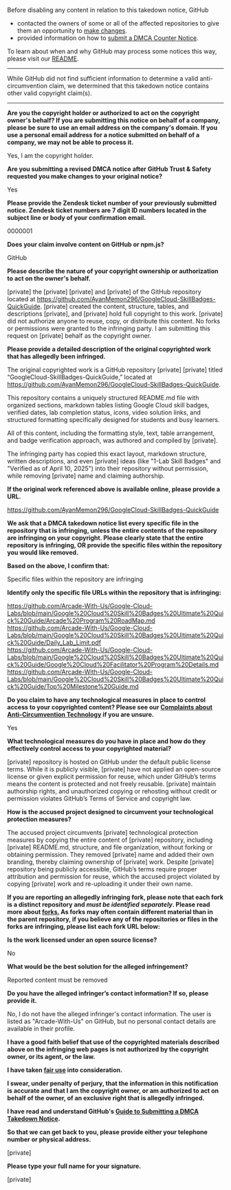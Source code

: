 Before disabling any content in relation to this takedown notice, GitHub
- contacted the owners of some or all of the affected repositories to give them an opportunity to [make changes](https://docs.github.com/en/github/site-policy/dmca-takedown-policy#a-how-does-this-actually-work).
- provided information on how to [submit a DMCA Counter Notice](https://docs.github.com/en/articles/guide-to-submitting-a-dmca-counter-notice).

To learn about when and why GitHub may process some notices this way, please visit our [README](https://github.com/github/dmca/blob/master/README.md#anatomy-of-a-takedown-notice).

---

While GitHub did not find sufficient information to determine a valid anti-circumvention claim, we determined that this takedown notice contains other valid copyright claim(s).

---

**Are you the copyright holder or authorized to act on the copyright owner's behalf? If you are submitting this notice on behalf of a company, please be sure to use an email address on the company's domain. If you use a personal email address for a notice submitted on behalf of a company, we may not be able to process it.**

Yes, I am the copyright holder.

**Are you submitting a revised DMCA notice after GitHub Trust & Safety requested you make changes to your original notice?**

Yes

**Please provide the Zendesk ticket number of your previously submitted notice. Zendesk ticket numbers are 7 digit ID numbers located in the subject line or body of your confirmation email.**

0000001

**Does your claim involve content on GitHub or npm.js?**

GitHub

**Please describe the nature of your copyright ownership or authorization to act on the owner's behalf.**

[private] the [private] [private] and [private] of the GitHub repository located at https://github.com/AyanMemon296/GoogleCloud-SkillBadges-QuickGuide. [private] created the content, structure, tables, and descriptions [private], and [private] hold full copyright to this work. [private] did not authorize anyone to reuse, copy, or distribute this content. No forks or permissions were granted to the infringing party. I am submitting this request on [private] behalf as the copyright owner.

**Please provide a detailed description of the original copyrighted work that has allegedly been infringed.**

The original copyrighted work is a GitHub repository [private] [private] titled “GoogleCloud-SkillBadges-QuickGuide,” located at https://github.com/AyanMemon296/GoogleCloud-SkillBadges-QuickGuide.

This repository contains a uniquely structured README.md file with organized sections, markdown tables listing Google Cloud skill badges, verified dates, lab completion status, icons, video solution links, and structured formatting specifically designed for students and busy learners.

All of this content, including the formatting style, text, table arrangement, and badge verification approach, was authored and compiled by [private].

The infringing party has copied this exact layout, markdown structure, written descriptions, and even [private] ideas (like "1-Lab Skill Badges" and "Verified as of April 10, 2025") into their repository without permission, while removing [private] name and claiming authorship.

**If the original work referenced above is available online, please provide a URL.**

https://github.com/AyanMemon296/GoogleCloud-SkillBadges-QuickGuide

**We ask that a DMCA takedown notice list every specific file in the repository that is infringing, unless the entire contents of the repository are infringing on your copyright. Please clearly state that the entire repository is infringing, OR provide the specific files within the repository you would like removed.**

**Based on the above, I confirm that:**

Specific files within the repository are infringing

**Identify only the specific file URLs within the repository that is infringing:**

https://github.com/Arcade-With-Us/Google-Cloud-Labs/blob/main/Google%20Cloud%20Skill%20Badges%20Ultimate%20Quick%20Guide/Arcade%20Program%20RoadMap.md  
https://github.com/Arcade-With-Us/Google-Cloud-Labs/blob/main/Google%20Cloud%20Skill%20Badges%20Ultimate%20Quick%20Guide/Daily_Lab_Limit.pdf  
https://github.com/Arcade-With-Us/Google-Cloud-Labs/blob/main/Google%20Cloud%20Skill%20Badges%20Ultimate%20Quick%20Guide/Google%20Cloud%20Facilitator%20Program%20Details.md  
https://github.com/Arcade-With-Us/Google-Cloud-Labs/blob/main/Google%20Cloud%20Skill%20Badges%20Ultimate%20Quick%20Guide/Top%20Milestone%20Guide.md

**Do you claim to have any technological measures in place to control access to your copyrighted content? Please see our <a href="https://docs.github.com/articles/guide-to-submitting-a-dmca-takedown-notice#complaints-about-anti-circumvention-technology">Complaints about Anti-Circumvention Technology</a> if you are unsure.**

Yes

**What technological measures do you have in place and how do they effectively control access to your copyrighted material?**

[private] repository is hosted on GitHub under the default public license terms. While it is publicly visible, [private] have not applied an open-source license or given explicit permission for reuse, which under GitHub’s terms means the content is protected and not freely reusable. [private] maintain authorship rights, and unauthorized copying or rehosting without credit or permission violates GitHub’s Terms of Service and copyright law.

**How is the accused project designed to circumvent your technological protection measures?**

The accused project circumvents [private] technological protection measures by copying the entire content of [private] repository, including [private] README.md, structure, and file organization, without forking or obtaining permission. They removed [private] name and added their own branding, thereby claiming ownership of [private] work. Despite [private] repository being publicly accessible, GitHub’s terms require proper attribution and permission for reuse, which the accused project violated by copying [private] work and re-uploading it under their own name.

**If you are reporting an allegedly infringing fork, please note that each fork is a distinct repository and <i>must be identified separately</i>. Please read more about <a href="https://docs.github.com/articles/dmca-takedown-policy#b-what-about-forks-or-whats-a-fork">forks.</a> As forks may often contain different material than in the parent repository, if you believe any of the repositories or files in the forks are infringing, please list each fork URL below:**

**Is the work licensed under an open source license?**

No

**What would be the best solution for the alleged infringement?**

Reported content must be removed

**Do you have the alleged infringer’s contact information? If so, please provide it.**

No, I do not have the alleged infringer's contact information. The user is listed as "Arcade-With-Us" on GitHub, but no personal contact details are available in their profile.

**I have a good faith belief that use of the copyrighted materials described above on the infringing web pages is not authorized by the copyright owner, or its agent, or the law.**

**I have taken <a href="https://www.lumendatabase.org/topics/22">fair use</a> into consideration.**

**I swear, under penalty of perjury, that the information in this notification is accurate and that I am the copyright owner, or am authorized to act on behalf of the owner, of an exclusive right that is allegedly infringed.**

**I have read and understand GitHub's <a href="https://docs.github.com/articles/guide-to-submitting-a-dmca-takedown-notice/">Guide to Submitting a DMCA Takedown Notice</a>.**

**So that we can get back to you, please provide either your telephone number or physical address.**

[private]

**Please type your full name for your signature.**

[private]
